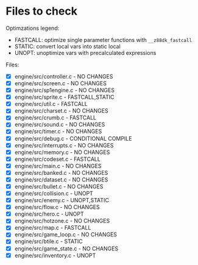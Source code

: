 # Files to check

Optimzations legend:

- FASTCALL: optimize single parameter functions with `__z88dk_fastcall`
- STATIC: convert local vars into static local
- UNOPT: unoptimize vars with precalculated expressions

Files:

- [x] engine/src/controller.c - NO CHANGES
- [x] engine/src/screen.c - NO CHANGES
- [x] engine/src/sp1engine.c - NO CHANGES
- [x] engine/src/sprite.c - FASTCALL,STATIC
- [x] engine/src/util.c - FASTCALL
- [x] engine/src/charset.c - NO CHANGES
- [x] engine/src/crumb.c - FASTCALL
- [x] engine/src/sound.c - NO CHANGES
- [x] engine/src/timer.c - NO CHANGES
- [x] engine/src/debug.c - CONDITIONAL COMPILE
- [x] engine/src/interrupts.c - NO CHANGES
- [x] engine/src/memory.c - NO CHANGES
- [x] engine/src/codeset.c - FASTCALL
- [x] engine/src/main.c - NO CHANGES
- [x] engine/src/banked.c - NO CHANGES
- [x] engine/src/dataset.c - NO CHANGES
- [x] engine/src/bullet.c - NO CHANGES
- [x] engine/src/collision.c - UNOPT
- [x] engine/src/enemy.c - UNOPT,STATIC
- [x] engine/src/flow.c - NO CHANGES
- [x] engine/src/hero.c - UNOPT
- [x] engine/src/hotzone.c - NO CHANGES
- [x] engine/src/map.c - FASTCALL
- [x] engine/src/game_loop.c - NO CHANGES
- [x] engine/src/btile.c - STATIC
- [x] engine/src/game_state.c - NO CHANGES
- [x] engine/src/inventory.c - UNOPT

